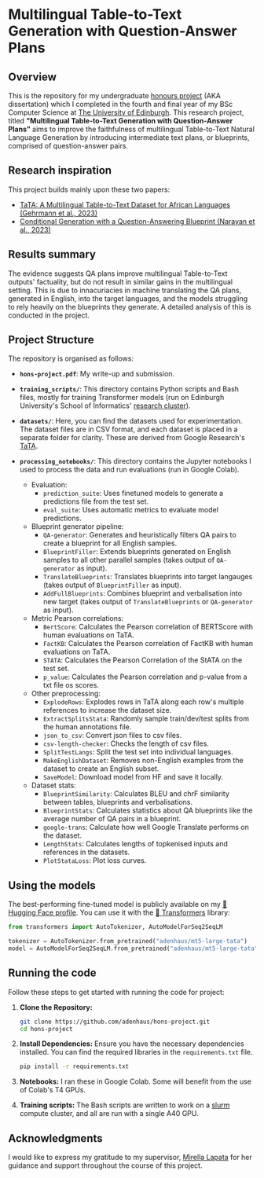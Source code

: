 
# Multilingual Table-to-Text Generation with Question-Answer Plans

## Overview

This is the repository for my undergraduate [honours project](http://www.drps.ed.ac.uk/20-21/dpt/cxinfr10044.htm) (AKA dissertation) which I completed in the fourth and final year of my BSc Computer Science at [The University of Edinburgh](https://www.ed.ac.uk/informatics). This research project, titled **"Multilingual Table-to-Text Generation with Question-Answer Plans"** aims to improve the faithfulness of multilingual Table-to-Text Natural Language Generation by introducing intermediate text plans, or blueprints, comprised of question-answer pairs.

## Research inspiration

This project builds mainly upon these two papers:
- [TaTA: A Multilingual Table-to-Text Dataset for  African Languages (Gehrmann et al., 2023)](https://aclanthology.org/2023.findings-emnlp.118/)
- [Conditional Generation with a Question-Answering Blueprint (Narayan et al., 2023)](https://aclanthology.org/2023.tacl-1.55/)

## Results summary

The evidence suggests QA plans improve multilingual Table-to-Text outputs' factuality, but do not result in similar gains in the multilingual setting. This is due to innacuriacies in machine translating the QA plans, generated in English, into the target languages, and the models struggling to rely heavily on the blueprints they generate. A detailed analysis of this is conducted in the project.

## Project Structure

The repository is organised as follows:

- **`hons-project.pdf`**: My write-up and submission.

- **`training_scripts/`**: This directory contains Python scripts and Bash files, mostly for training Transformer models (run on Edinburgh University's School of Informatics' [research cluster](https://computing.help.inf.ed.ac.uk/research-cluster)).

- **`datasets/`**: Here, you can find the datasets used for experimentation. The dataset files are in CSV format, and each dataset is placed in a separate folder for clarity. These are derived from Google Research's [TaTA](https://github.com/google-research/url-nlp/tree/main/tata).

- **`processing_notebooks/`**: This directory contains the Jupyter notebooks I used to process the data and run evaluations (run in Google Colab).
  - Evaluation:
    - `prediction_suite`: Uses finetuned models to generate a predictions file from the test set.
    - `eval_suite`: Uses automatic metrics to evaluate model predictions.
  - Blueprint generator pipeline:
    - `QA-generator`: Generates and heuristically filters QA pairs to create a blueprint for all English samples.
    - `BlueprintFiller`: Extends blueprints generated on English samples to all other parallel samples (takes output of `QA-generator` as input).
    - `TranslateBlueprints`: Translates blueprints into target langauges (takes output of `BlueprintFiller` as input).
    - `AddFullBlueprints`: Combines blueprint and verbalisation into new target (takes output of `TranslateBlueprints` or `QA-generator` as input).
  - Metric Pearson correlations:
    - `BertScore`: Calculates the Pearson correlation of BERTScore with human evaluations on TaTA.
    - `FactKB`: Calculates the Pearson correlation of FactKB with human evaluations on TaTA.
    - `STATA`: Calculates the Pearson Correlation of the StATA on the test set.
    - `p_value`: Calculates the Pearson correlation and p-value from a txt file os scores.
  - Other preprocessing:
    - `ExplodeRows`: Explodes rows in TaTA along each row's multiple references to increase the dataset size.
    - `ExtractSplitsStata`: Randomly sample train/dev/test splits from the human annotations file.
    - `json_to_csv`: Convert json files to csv files.
    - `csv-length-checker`: Checks the length of csv files.
    - `SplitTestLangs`: Split the test set into individual languages.
    - `MakeEnglishDataset`: Removes non-English examples from the dataset to create an English subset.
    - `SaveModel`: Download model from HF and save it locally.
  - Dataset stats:
    - `BlueprintSimilarity`: Calculates BLEU and chrF similarity between tables, blueprints and verbalisations.
    - `BlueprintStats`: Calculates statistics about QA blueprints like the average number of QA pairs in a blueprint.
    - `google-trans`: Calculate how well Google Translate performs on the dataset.
    - `LengthStats`: Calculates lengths of topkenised inputs and references in the datasets.
    - `PlotStataLoss`: Plot loss curves.

## Using the models

The best-performing fine-tuned model is publicly available on my [🤗 Hugging Face profile](https://huggingface.co/adenhaus). You can use it with the [🤗 Transformers](https://huggingface.co/docs/hub/transformers) library:

```python
from transformers import AutoTokenizer, AutoModelForSeq2SeqLM

tokenizer = AutoTokenizer.from_pretrained("adenhaus/mt5-large-tata")
model = AutoModelForSeq2SeqLM.from_pretrained("adenhaus/mt5-large-tata")
```

## Running the code

Follow these steps to get started with running the code for project:

1. **Clone the Repository:**
    ```bash
    git clone https://github.com/adenhaus/hons-project.git
    cd hons-project
    ```

2. **Install Dependencies:**
    Ensure you have the necessary dependencies installed. You can find the required libraries in the `requirements.txt` file.
    ```bash
    pip install -r requirements.txt
    ```

3. **Notebooks:**
    I ran these in Google Colab. Some will benefit from the use of Colab's T4 GPUs.

4. **Training scripts:**
    The Bash scripts are written to work on a [slurm](https://computing.help.inf.ed.ac.uk/slurm) compute cluster, and all are run with a single A40 GPU.

## Acknowledgments

I would like to express my gratitude to my supervisor, [Mirella Lapata](https://scholar.google.co.uk/citations?user=j67B9Q4AAAAJ&hl=en) for her guidance and support throughout the course of this project.
